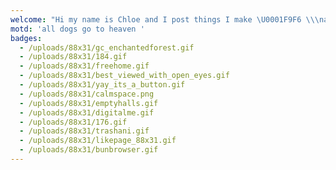 ```yaml
---
welcome: "Hi my name is Chloe and I post things I make \U0001F9F6 \\\nand photos sometimes too\n\n'\\* click on post to expand and view all content \\*'\n\nthey/she\\\nin the midwest\\\nand the middle of France\n\nSite last updated:\n\n**12 September, 2025**\n"
motd: 'all dogs go to heaven '
badges:
  - /uploads/88x31/gc_enchantedforest.gif
  - /uploads/88x31/184.gif
  - /uploads/88x31/freehome.gif
  - /uploads/88x31/best_viewed_with_open_eyes.gif
  - /uploads/88x31/yay_its_a_button.gif
  - /uploads/88x31/calmspace.png
  - /uploads/88x31/emptyhalls.gif
  - /uploads/88x31/digitalme.gif
  - /uploads/88x31/176.gif
  - /uploads/88x31/trashani.gif
  - /uploads/88x31/likepage_88x31.gif
  - /uploads/88x31/bunbrowser.gif
---
```


